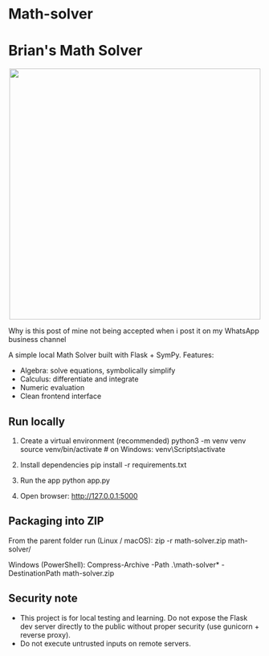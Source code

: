 # Math-solver
Brian's Math Solver
===================
<p align="center">
  <img src="https://files.catbox.moe/b2xl1t.jpg" width="500"/>
</p>


Why is this post of mine not being accepted when i post it on my WhatsApp business channel

A simple local Math Solver built with Flask + SymPy.
Features:
- Algebra: solve equations, symbolically simplify
- Calculus: differentiate and integrate
- Numeric evaluation
- Clean frontend interface

Run locally
-----------

1. Create a virtual environment (recommended)
   python3 -m venv venv
   source venv/bin/activate   # on Windows: venv\Scripts\activate

2. Install dependencies
   pip install -r requirements.txt

3. Run the app
   python app.py

4. Open browser:
   http://127.0.0.1:5000

Packaging into ZIP
------------------
From the parent folder run (Linux / macOS):
   zip -r math-solver.zip math-solver/

Windows (PowerShell):
   Compress-Archive -Path .\math-solver\* -DestinationPath math-solver.zip

Security note
-------------
- This project is for local testing and learning. Do not expose the Flask dev server directly to the public without proper security (use gunicorn + reverse proxy).
- Do not execute untrusted inputs on remote servers.
